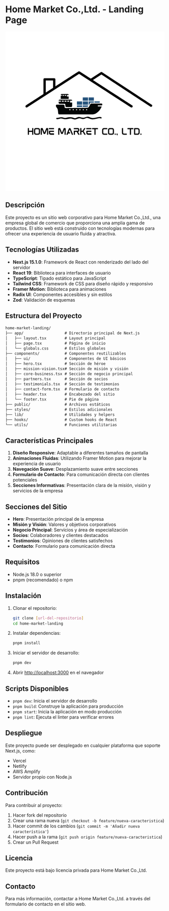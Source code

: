 # Home Market Co.,Ltd. - Landing Page

![Logo](logo.png)

## Descripción

Este proyecto es un sitio web corporativo para Home Market Co.,Ltd., una empresa global de comercio que proporciona una amplia gama de productos. El sitio web está construido con tecnologías modernas para ofrecer una experiencia de usuario fluida y atractiva.

## Tecnologías Utilizadas

- **Next.js 15.1.0**: Framework de React con renderizado del lado del servidor
- **React 19**: Biblioteca para interfaces de usuario
- **TypeScript**: Tipado estático para JavaScript
- **Tailwind CSS**: Framework de CSS para diseño rápido y responsivo
- **Framer Motion**: Biblioteca para animaciones
- **Radix UI**: Componentes accesibles y sin estilos
- **Zod**: Validación de esquemas

## Estructura del Proyecto

```
home-market-landing/
├── app/                  # Directorio principal de Next.js
│   ├── layout.tsx        # Layout principal
│   ├── page.tsx          # Página de inicio
│   └── globals.css       # Estilos globales
├── components/           # Componentes reutilizables
│   ├── ui/               # Componentes de UI básicos
│   ├── hero.tsx          # Sección de héroe
│   ├── mission-vision.tsx# Sección de misión y visión
│   ├── core-business.tsx # Sección de negocio principal
│   ├── partners.tsx      # Sección de socios
│   ├── testimonials.tsx  # Sección de testimonios
│   ├── contact-form.tsx  # Formulario de contacto
│   ├── header.tsx        # Encabezado del sitio
│   └── footer.tsx        # Pie de página
├── public/               # Archivos estáticos
├── styles/               # Estilos adicionales
├── lib/                  # Utilidades y helpers
├── hooks/                # Custom hooks de React
└── utils/                # Funciones utilitarias
```

## Características Principales

1. **Diseño Responsive**: Adaptable a diferentes tamaños de pantalla
2. **Animaciones Fluidas**: Utilizando Framer Motion para mejorar la experiencia de usuario
3. **Navegación Suave**: Desplazamiento suave entre secciones
4. **Formulario de Contacto**: Para comunicación directa con clientes potenciales
5. **Secciones Informativas**: Presentación clara de la misión, visión y servicios de la empresa

## Secciones del Sitio

- **Hero**: Presentación principal de la empresa
- **Misión y Visión**: Valores y objetivos corporativos
- **Negocio Principal**: Servicios y área de especialización
- **Socios**: Colaboradores y clientes destacados
- **Testimonios**: Opiniones de clientes satisfechos
- **Contacto**: Formulario para comunicación directa

## Requisitos

- Node.js 18.0 o superior
- pnpm (recomendado) o npm

## Instalación

1. Clonar el repositorio:
   ```bash
   git clone [url-del-repositorio]
   cd home-market-landing
   ```

2. Instalar dependencias:
   ```bash
   pnpm install
   ```

3. Iniciar el servidor de desarrollo:
   ```bash
   pnpm dev
   ```

4. Abrir [http://localhost:3000](http://localhost:3000) en el navegador

## Scripts Disponibles

- `pnpm dev`: Inicia el servidor de desarrollo
- `pnpm build`: Construye la aplicación para producción
- `pnpm start`: Inicia la aplicación en modo producción
- `pnpm lint`: Ejecuta el linter para verificar errores

## Despliegue

Este proyecto puede ser desplegado en cualquier plataforma que soporte Next.js, como:

- Vercel
- Netlify
- AWS Amplify
- Servidor propio con Node.js

## Contribución

Para contribuir al proyecto:

1. Hacer fork del repositorio
2. Crear una rama nueva (`git checkout -b feature/nueva-caracteristica`)
3. Hacer commit de los cambios (`git commit -m 'Añadir nueva característica'`)
4. Hacer push a la rama (`git push origin feature/nueva-caracteristica`)
5. Crear un Pull Request

## Licencia

Este proyecto está bajo licencia privada para Home Market Co.,Ltd.

## Contacto

Para más información, contactar a Home Market Co.,Ltd. a través del formulario de contacto en el sitio web. 